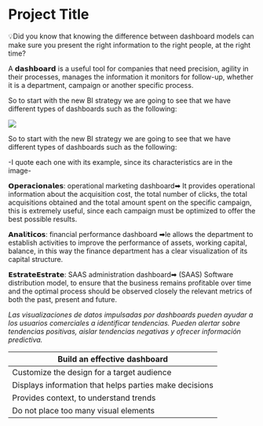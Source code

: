
# Project Title

💡Did you know that knowing the difference between dashboard models can make sure you present the right information to the right people, at the right time?

A 𝗱𝗮𝘀𝗵𝗯𝗼𝗮𝗿𝗱 is a useful tool for companies that need precision, agility in their processes, manages the information it monitors for follow-up, whether it is a department, campaign or another specific process.

So to start with the new BI strategy we are going to see that we have different types of dashboards such as the following:


![](https://i.ibb.co/YLK224s/1679014890375.jpg)


So to start with the new BI strategy we are going to see that we have different types of dashboards such as the following:

-I quote each one with its example, since its characteristics are in the image-

𝗢𝗽𝗲𝗿𝗮𝗰𝗶𝗼𝗻𝗮𝗹𝗲𝘀: operational marketing dashboard➡ It provides operational information about the acquisition cost, the total number of clicks, the total acquisitions obtained and the total amount spent on the specific campaign, this is extremely useful, since each campaign must be optimized to offer the best possible results.

𝗔𝗻𝗮𝗹í𝘁𝗶𝗰𝗼𝘀: financial performance dashboard ➡le allows the department to establish activities to improve the performance of assets, working capital, balance, in this way the finance department has a clear visualization of its capital structure.

𝗘𝘀𝘁𝗿𝗮𝘁𝗲𝗘𝘀𝘁𝗿𝗮𝘁𝗲: SAAS administration dashboard➡ (SAAS) Software distribution model, to ensure that the business remains profitable over time and the optimal process should be observed closely the relevant metrics of both the past, present and future.

*Las visualizaciones de datos impulsadas por dashboards pueden ayudar a los usuarios comerciales a identificar tendencias. Pueden alertar sobre tendencias positivas, aislar tendencias negativas y ofrecer información predictiva.*

|Build an effective dashboard|
|------------------------------|
|Customize the design for a target audience|
|Displays information that helps parties make decisions|
|Provides context, to understand trends|
|Do not place too many visual elements|
